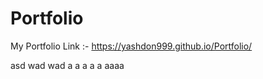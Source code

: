 # Portfolio
My Portfolio Link :-
https://yashdon999.github.io/Portfolio/

asd
wad
wad
a
a
a
a
a
aaaa
